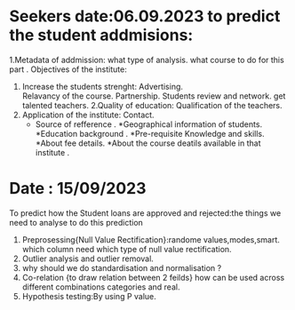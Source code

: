 # Seekers date:06.09.2023 to predict the student addmisions:
1.Metadata of addmission:
      what type of analysis.
      what course to do for this part .
Objectives of the institute:
 1. Increase the students strenght:
        Advertising.   
        Relavancy of the course.
        Partnership.
        Students review and network.
        get talented teachers.
  2.Quality of education:
        Qualification of the teachers.
3. Application of the institute:
   Contact.
    * Source of refference .
     *Geographical information of students.
     *Education background .
     *Pre-requisite Knowledge and skills.
     *About fee details.
     *About the course deatils available in that institute .
# Date : 15/09/2023
To predict how the Student loans are approved and rejected:the things we need to analyse to do this prediction
1. Preprosessing{Null Value Rectification}:randome values,modes,smart.
   which column  need which type of null value rectification.
2. Outlier analysis and outlier removal.
3. why should we do standardisation and normalisation ?
4. Co-relation {to draw relation between 2 feilds}
   how can be used across different combinations categories and real.
5. Hypothesis testing:By using P value.
